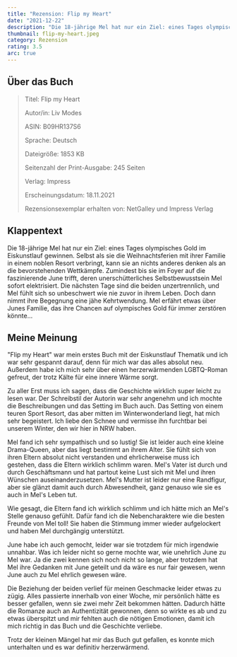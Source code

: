 ```yaml
---
title: "Rezension: Flip my Heart"
date: "2021-12-22"
description: "Die 18-jährige Mel hat nur ein Ziel: eines Tages olympisches Gold im Eiskunstlauf gewinnen. Selbst als sie die Weihnachtsferien mit ihrer Familie in einem noblen Resort verbringt, kann sie an nichts anderes denken als an die bevorstehenden Wettkämpfe. Zumindest bis sie im Foyer auf die faszinierende June trifft und Mel total verzaubert. Bis Mel etwas über June erfährt, dass ihre Chancen auf Olympia zerstören könnte..."
thumbnail: flip-my-heart.jpeg
category: Rezension
rating: 3.5
arc: true
---
```


## Über das Buch
> Titel: Flip my Heart
>
> Autor/in: Liv Modes
>
> ASIN: B09HR137S6
>
> Sprache: Deutsch
>
> Dateigröße: 1853 KB
>
> Seitenzahl der Print-Ausgabe: 245 Seiten
>
> Verlag: Impress
>
> Erscheinungsdatum: 18.11.2021
>
> Rezensionsexemplar erhalten von: NetGalley und Impress Verlag

## Klappentext
Die 18-jährige Mel hat nur ein Ziel: eines Tages olympisches Gold im Eiskunstlauf gewinnen. Selbst als sie die Weihnachtsferien mit ihrer Familie in einem noblen Resort verbringt, kann sie an nichts anderes denken als an die bevorstehenden Wettkämpfe. Zumindest bis sie im Foyer auf die faszinierende June trifft, deren unerschütterliches Selbstbewusstsein Mel sofort elektrisiert. Die nächsten Tage sind die beiden unzertrennlich, und Mel fühlt sich so unbeschwert wie nie zuvor in ihrem Leben. Doch dann nimmt ihre Begegnung eine jähe Kehrtwendung. Mel erfährt etwas über Junes Familie, das ihre Chancen auf olympisches Gold für immer zerstören könnte...

## Meine Meinung
"Flip my Heart" war mein erstes Buch mit der Eiskunstlauf Thematik und ich war sehr gespannt darauf, denn für mich war das alles absolut neu. Außerdem habe ich mich sehr über einen herzerwärmenden LGBTQ-Roman gefreut, der trotz Kälte für eine innere Wärme sorgt.

Zu aller Erst muss ich sagen, dass die Geschichte wirklich super leicht zu lesen war. Der Schreibstil der Autorin war sehr angenehm und ich mochte die Beschreibungen und das Setting im Buch auch. Das Setting von einem teuren Sport Resort, das aber mitten im Winterwonderland liegt, hat mich sehr begeistert. Ich liebe den Schnee und vermisse ihn furchtbar bei unserem Winter, den wir hier in NRW haben.

Mel fand ich sehr sympathisch und so lustig! Sie ist leider auch eine kleine Drama-Queen, aber das liegt bestimmt an ihrem Alter. Sie fühlt sich von ihren Eltern absolut nicht verstanden und ehrlicherweise muss ich gestehen, dass die Eltern wirklich schlimm waren. Mel's Vater ist durch und durch Geschäftsmann und hat partout keine Lust sich mit Mel und ihren Wünschen auseinanderzusetzen. Mel's Mutter ist leider nur eine Randfigur, aber sie glänzt damit auch durch Abwesendheit, ganz genauso wie sie es auch in Mel's Leben tut.

Wie gesagt, die Eltern fand ich wirklich schlimm und ich hätte mich an Mel's Stelle genauso gefühlt. Dafür fand ich die Nebencharaktere wie die besten Freunde von Mel toll! Sie haben die Stimmung immer wieder aufgelockert und haben Mel durchgängig unterstützt.

June habe ich auch gemocht, leider war sie trotzdem für mich irgendwie unnahbar. Was ich leider nicht so gerne mochte war, wie unehrlich June zu Mel war. Ja die zwei kennen sich noch nicht so lange, aber trotzdem hat Mel ihre Gedanken mit June geteilt und da wäre es nur fair gewesen, wenn June auch zu Mel ehrlich gewesen wäre.

Die Beziehung der beiden verlief für meinen Geschmacke leider etwas zu zügig. Alles passierte innerhalb von einer Woche, mir persönlich hätte es besser gefallen, wenn sie zwei mehr Zeit bekommen hätten. Dadurch hätte die Romanze auch an Authentizität gewonnen, denn so wirkte es ab und zu etwas überspitzt und mir fehlten auch die nötigen Emotionen, damit ich mich richtig in das Buch und die Geschichte verliebe.

Trotz der kleinen Mängel hat mir das Buch gut gefallen, es konnte mich unterhalten und es war definitiv herzerwärmend.